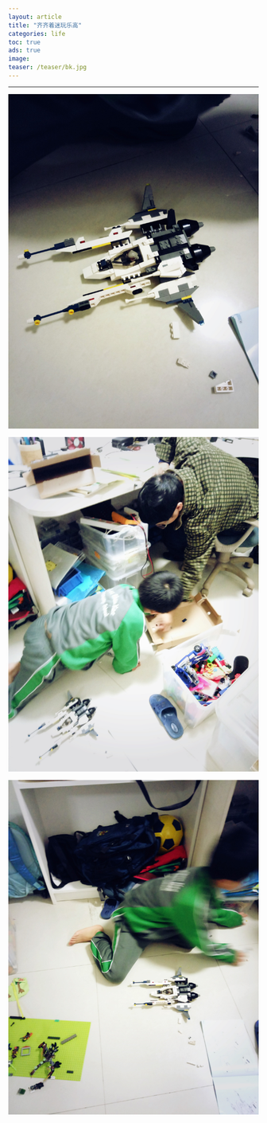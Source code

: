 ```yaml
---
layout: article
title: "齐齐着迷玩乐高"
categories: life
toc: true
ads: true
image:
teaser: /teaser/bk.jpg
---
```


---



![df](https://github.com/storage201602/storage201602/blob/master/chentianqi2016/_posts/life/2016-11-29-20161129192731life.md/IMG_20161129_192447.jpg?raw=true)

![df](https://github.com/storage201602/storage201602/blob/master/chentianqi2016/_posts/life/2016-11-29-20161129192731life.md/IMG_20161129_192442.jpg?raw=true)

![df](https://github.com/storage201602/storage201602/blob/master/chentianqi2016/_posts/life/2016-11-29-20161129192731life.md/IMG_20161129_192437.jpg?raw=true)

